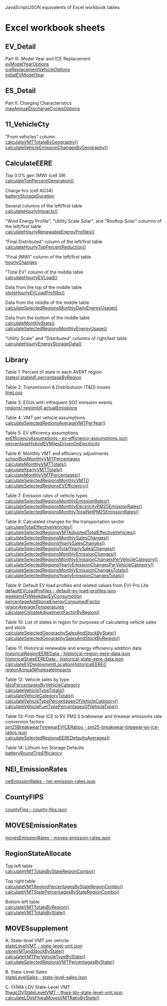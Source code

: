 JavaScript/JSON equivalents of Excel workbook tables

# Excel workbook sheets

## EV_Detail

Part III. Model Year and ICE Replacement  
[evModelYearOptions](../client/src/config.ts#L1065)  
[iceReplacementVehicleOptions](../client/src/config.ts#L1078)  
[initialEVModelYear](../client/src/redux/reducers/impacts.ts#L299)

## ES_Detail

Part II. Charging Characteristics  
[maxAnnualDischargeCyclesOptions](../client/src/config.ts#L1055)

## 11_VehicleCty

"From vehicles" column  
[calculateVMTTotalsByGeography()](../client/src/calculations/transportation.ts#L478)  
[calculateVehicleEmissionChangesByGeography()](../client/src/calculations/transportation.ts#L3628)

## CalculateEERE

Top 0.0% gen (MW) (cell S9)  
[calculateTopPercentGeneration()](../client/src/calculations/impacts.ts#L591)

Charge hrs (cell AG34)  
[batteryStorageDuration](../client/src/config.ts#L305)

Several columns of the left/first table  
[calculateHourlyImpacts()](../client/src/calculations/impacts.ts#L650)

"Wind Energy Profile", "Utility Scale Solar", and "Rooftop Solar" columns of the left/first table  
[calculateHourlyRenewableEnergyProfiles()](../client/src/calculations/impacts.ts#L59)

"Final Distributed" column of the left/first table  
[calculateHourlyTopPercentReduction()](../client/src/calculations/impacts.ts#L614)

"Final (MW)" column of the left/first table  
[hourlyChanges](../client/src/redux/reducers/results.ts#L165)

"Total EV" column of the middle table  
[calculateHourlyEVLoad()](../client/src/calculations/impacts.ts#L458)

Data from the top of the middle table  
[storeHourlyEVLoadProfiles()](../client/src/calculations/transportation.ts#L328)

Data from the middle of the middle table  
[calculateSelectedRegionsMonthlyDailyEnergyUsage()](../client/src/calculations/transportation.ts#L2714)

Data from the bottom of the middle table  
[calculateMonthlyStats()](../client/src/calculations/transportation.ts#L423)  
[calculateSelectedRegionsMonthlyEnergyUsage()](../client/src/calculations/transportation.ts#L2637)

"Utility Scale" and "Distributed" columns of right/last table  
[calculateHourlyEnergyStorageData()](../client/src/calculations/impacts.ts#L97)

## Library
Table 1: Percent of state in each AVERT region  
[states[:stateId].percentageByRegion](../client/src/config.ts#L673)

Table 2: Transmission & Distributuion (T&D) losses  
[lineLoss](../client/src/config.ts#L387)

Table 3: EGUs with infrequent SO2 emission events  
[regions[:regionId].actualEmissions](../client/src/config.ts#L393)

Table 4: VMT per vehicle assumptions  
[calculateSelectedRegionsAverageVMTPerYear()](../client/src/calculations/transportation.ts#L1829)

Table 5: EV efficiency assumptions  
[evEfficiencyAssumptions - ev-efficiency-assumptions.json](../client/src/data/ev-efficiency-assumptions.json)  
[percentageHybridEVMilesDrivenOnElectricity](../client/src/config.ts#L183)

Table 6: Monthly VMT and efficiency adjustments  
[schoolBusMonthlyVMTPercentages](../client/src/config.ts#L189)  
[calculateMonthlyVMTTotals()](../client/src/calculations/transportation.ts#L622)  
[calculateYearlyVMTTotals()](../client/src/calculations/transportation.ts#L704)  
[calculateMonthlyVMTPercentages()](../client/src/calculations/transportation.ts#L752)  
[calculateSelectedRegionsMonthlyVMT()](../client/src/calculations/transportation.ts#L1933)  
[calculateSelectedRegionsEVEfficiency()](../client/src/calculations/transportation.ts#L2022)

Table 7: Emission rates of vehicle types  
[calculateSelectedRegionsMonthlyEmissionRates()](../client/src/calculations/transportation.ts#L2107)  
[calculateSelectedRegionsMonthlyElectricityPM25EmissionRates()](../client/src/calculations/transportation.ts#L2244)  
[calculateSelectedRegionsMonthlyTotalNetPM25EmissionRates()](../client/src/calculations/transportation.ts#L2349)

Table 8: Calculated changes for the transportation sector  
[calculateTotalEffectiveVehicles()](../client/src/calculations/transportation.ts#L1544)  
[calculateSelectedRegionsVMTAdjustedTotalEffectiveVehicles()](../client/src/calculations/transportation.ts#L1659)  
[calculateSelectedRegionsMonthlySalesChanges()](../client/src/calculations/transportation.ts#L2432)  
[calculateSelectedRegionsYearlySalesChanges()](../client/src/calculations/transportation.ts#L2545)  
[calculateSelectedRegionsTotalYearlySalesChanges()](../client/src/calculations/transportation.ts#L2599)  
[calculateSelectedRegionsMonthlyEmissionChanges()](../client/src/calculations/transportation.ts#L2815)  
[calculateSelectedRegionsMonthlyEmissionChangesPerVehicleCategory()](../client/src/calculations/transportation.ts#L2944)  
[calculateSelectedRegionsYearlyEmissionChangesPerVehicleCategory()](../client/src/calculations/transportation.ts#L3040)  
[calculateSelectedRegionsMonthlyEmissionChangesTotals()](../client/src/calculations/transportation.ts#L3117)  
[calculateSelectedRegionsYearlyEmissionChangesTotals()](../client/src/calculations/transportation.ts#L3190)

Table 9: Default EV load profiles and related values from EVI-Pro Lite  
[defaultEVLoadProfiles - default-ev-load-profiles.json](../client/src/data/default-ev-load-profiles.json)  
[weekendToWeekdayEVConsumption](../client/src/config.ts#L212)  
[percentageAdditionalEnergyConsumedFactor](../client/src/config.ts#L229)  
[regionAverageTemperatures](../client/src/config.ts#L238)  
[calculateClimateAdjustmentFactorByRegion()](../client/src/calculations/geography.ts#L135)

Table 10: List of states in region for purposes of calculating vehicle sales and stock  
[calculateSelectedGeographySalesAndStockByState()](../client/src/calculations/transportation.ts#L3249)  
[calculateSelectedGeographySalesAndStockByRegion()](../client/src/calculations/transportation.ts#L3384)

Table 11: Historical renewable and energy efficiency addition data  
[historicalRegionEEREData - historical-region-eere-data.json](../client/src/data/historical-region-eere-data.json)  
[historicalStateEEREData - historical-state-eere-data.json](../client/src/data/historical-state-eere-data.json)  
[calculateEVDeploymentLocationHistoricalEERE()](../client/src/calculations/transportation.ts#L3502)  
[regionAnnualWholesaleImpacts](../client/src/calculations/transportation.ts#L3539)

Table 12: Vehicle sales by type  
[ldvsPercentagesByVehicleCategory](../client/src/config.ts#L262)  
[calculateVehicleTypeTotals()](../client/src/calculations/transportation.ts#L1156)  
[calculateVehicleCategoryTotals()](../client/src/calculations/transportation.ts#L1198)  
[calculateVehicleTypePercentagesOfVehicleCategory()](../client/src/calculations/transportation.ts#L1247)  
[calculateVehicleFuelTypePercentagesOfVehicleType()](../client/src/calculations/transportation.ts#L1334)

Table 13: First-Year ICE to EV PM2.5 brakewear and tirewear emissions rate conversion factors  
[pm25BreakwearTirewearEVICERatios - pm25-breakwear-tirewear-ev-ice-ratios.json](../client/src/data/pm25-breakwear-tirewear-ev-ice-ratios.json)  
[calculateSelectedRegionsEEREDefaultsAverages()](../client/src/calculations/transportation.ts#L3441)

Table 14: Lithium Ion Storage Defaults  
[batteryRoundTripEfficiency](../client/src/config.ts#L300)

## NEI_EmissionRates

[neiEmissionRates - nei-emission-rates.json](../server/app/data/nei-emission-rates.json)

## CountyFIPS

[countyFips - county-fips.json](../client/src/data/county-fips.json)

## MOVESEmissionRates

[movesEmissionRates - moves-emission-rates.json](../client/src/data/moves-emission-rates.json)

## RegionStateAllocate

Top left table  
[calculateVMTTotalsByStateRegionCombo()](../client/src/calculations/transportation.ts#L835)

Top right table  
[calculateVMTRegionPercentagesByStateRegionCombo()](../client/src/calculations/transportation.ts#L1009)  
[calculateVMTStatePercentagesByStateRegionCombo()](../client/src/calculations/transportation.ts#L1082)

Bottom left table  
[calculateVMTTotalsByRegion()](../client/src/calculations/transportation.ts#L899)  
[calculateVMTTotalsByState()](../client/src/calculations/transportation.ts#L955)

## MOVESsupplement

A. State-level VMT per vehicle  
[stateLevelVMT - state-level-vmt.json](../client/src/data/state-level-vmt.json)  
[storeVMTandStockByState()](../client/src/calculations/transportation.ts#L1394)  
[calculateVMTPerVehicleTypeByState()](../client/src/calculations/transportation.ts#L1480)  
[calculateSelectedRegionsVMTPercentagesByState()](../client/src/calculations/transportation.ts#L1746)

B. State-Level Sales  
[stateLevelSales - state-level-sales.json](../client/src/data/state-level-sales.json)

C. FHWA LDV State-Level VMT  
[fhwaLDVStateLevelVMT - fhwa-ldv-state-level-vmt.json](../client/src/data/fhwa-ldv-state-level-vmt.json)  
[calculateLDVsFhwaMovesVMTRatioByState()](../client/src/calculations/transportation.ts#L1440)
